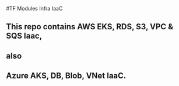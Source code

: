 #TF Modules Infra IaaC 
## This repo contains AWS EKS, RDS, S3, VPC & SQS Iaac,
## also
## Azure AKS, DB, Blob, VNet IaaC.

